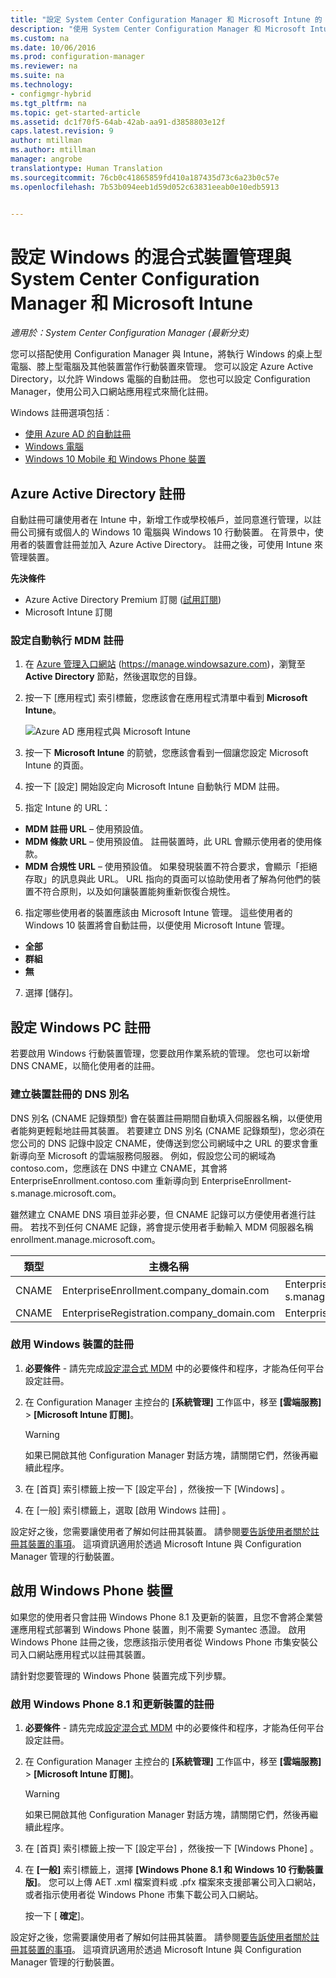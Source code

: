 ```yaml
---
title: "設定 System Center Configuration Manager 和 Microsoft Intune 的 Windows 混合式裝置管理 | Microsoft Docs"
description: "使用 System Center Configuration Manager 和 Microsoft Intune 設定 Windows 裝置管理。"
ms.custom: na
ms.date: 10/06/2016
ms.prod: configuration-manager
ms.reviewer: na
ms.suite: na
ms.technology:
- configmgr-hybrid
ms.tgt_pltfrm: na
ms.topic: get-started-article
ms.assetid: dc1f70f5-64ab-42ab-aa91-d3858803e12f
caps.latest.revision: 9
author: mtillman
ms.author: mtillman
manager: angrobe
translationtype: Human Translation
ms.sourcegitcommit: 76cb0c41865859fd410a187435d73c6a23b0c57e
ms.openlocfilehash: 7b53b094eeb1d59d052c63831eeab0e10edb5913


---
```

# <a name="set-up-windows-hybrid-device-management-with-system-center-configuration-manager-and-microsoft-intune"></a>設定 Windows 的混合式裝置管理與 System Center Configuration Manager 和 Microsoft Intune

*適用於：System Center Configuration Manager (最新分支)*

您可以搭配使用 Configuration Manager 與 Intune，將執行 Windows 的桌上型電腦、膝上型電腦及其他裝置當作行動裝置來管理。 您可以設定 Azure Active Directory，以允許 Windows 電腦的自動註冊。 您也可以設定 Configuration Manager，使用公司入口網站應用程式來簡化註冊。


Windows 註冊選項包括︰

- [使用 Azure AD 的自動註冊](#azure-active-directory-enrollment)
- [Windows 電腦](#set-up-windows-device-enrollment)
- [Windows 10 Mobile 和 Windows Phone 裝置](#enable-windows-phone-devices)

## <a name="azure-active-directory-enrollment"></a>Azure Active Directory 註冊

自動註冊可讓使用者在 Intune 中，新增工作或學校帳戶，並同意進行管理，以註冊公司擁有或個人的 Windows 10 電腦與 Windows 10 行動裝置。 在背景中，使用者的裝置會註冊並加入 Azure Active Directory。 註冊之後，可使用 Intune 來管理裝置。

**先決條件**
- Azure Active Directory Premium 訂閱 ([試用訂閱](http://go.microsoft.com/fwlink/?LinkID=816845))
- Microsoft Intune 訂閱


### <a name="configure-automatic-mdm-enrollment"></a>設定自動執行 MDM 註冊

1. 在 [Azure 管理入口網站](https://manage.windowsazure.com) (https://manage.windowsazure.com)，瀏覽至 **Active Directory** 節點，然後選取您的目錄。

2. 按一下 [應用程式] 索引標籤，您應該會在應用程式清單中看到 **Microsoft Intune**。

    ![Azure AD 應用程式與 Microsoft Intune](../media/aad-intune-app.png)

3. 按一下 **Microsoft Intune** 的箭號，您應該會看到一個讓您設定 Microsoft Intune 的頁面。

4. 按一下 [設定] 開始設定向 Microsoft Intune 自動執行 MDM 註冊。

5. 指定 Intune 的 URL：

  - **MDM 註冊 URL** – 使用預設值。
  - **MDM 條款 URL** – 使用預設值。 註冊裝置時，此 URL 會顯示使用者的使用條款。
  - **MDM 合規性 URL** – 使用預設值。 如果發現裝置不符合要求，會顯示「拒絕存取」的訊息與此 URL。 URL 指向的頁面可以協助使用者了解為何他們的裝置不符合原則，以及如何讓裝置能夠重新恢復合規性。

6.  指定哪些使用者的裝置應該由 Microsoft Intune 管理。 這些使用者的 Windows 10 裝置將會自動註冊，以便使用 Microsoft Intune 管理。

  - **全部**
  - **群組**
  - **無**

7. 選擇 [儲存]。

## <a name="configure-windows-pc-enrollment"></a>設定 Windows PC 註冊
 若要啟用 Windows 行動裝置管理，您要啟用作業系統的管理。  您也可以新增 DNS CNAME，以簡化使用者的註冊。

### <a name="create-dns-alias-for-device-enrollment"></a>建立裝置註冊的 DNS 別名  
 DNS 別名 (CNAME 記錄類型) 會在裝置註冊期間自動填入伺服器名稱，以便使用者能夠更輕鬆地註冊其裝置。 若要建立 DNS 別名 (CNAME 記錄類型)，您必須在您公司的 DNS 記錄中設定 CNAME，使傳送到您公司網域中之 URL 的要求會重新導向至 Microsoft 的雲端服務伺服器。  例如，假設您公司的網域為 contoso.com，您應該在 DNS 中建立 CNAME，其會將 EnterpriseEnrollment.contoso.com 重新導向到 EnterpriseEnrollment-s.manage.microsoft.com。  

 雖然建立 CNAME DNS 項目並非必要，但 CNAME 記錄可以方便使用者進行註冊。 若找不到任何 CNAME 記錄，將會提示使用者手動輸入 MDM 伺服器名稱 enrollment.manage.microsoft.com。

|類型|主機名稱|指向|  
|----------|---------------|---------------|  
|CNAME|EnterpriseEnrollment.company_domain.com|EnterpriseEnrollment-s.manage.microsoft.com|  
|CNAME|EnterpriseRegistration.company_domain.com|EnterpriseRegistration.windows.net|  
### <a name="to-enable-enrollment-for-windows-devices"></a>啟用 Windows 裝置的註冊  

1.  **必要條件** - 請先完成[設定混合式 MDM](setup-hybrid-mdm.md) 中的必要條件和程序，才能為任何平台設定註冊。  

2.  在 Configuration Manager 主控台的 **[系統管理]** 工作區中，移至 **[雲端服務]** > **[Microsoft Intune 訂閱]**。  

    > [!WARNING]  
    >  如果已開啟其他 Configuration Manager 對話方塊，請關閉它們，然後再繼續此程序。  

3.  在 [首頁]  索引標籤上按一下 [設定平台] ，然後按一下 [Windows] 。  

4.  在 [一般]  索引標籤上，選取 [啟用 Windows 註冊] 。  

 設定好之後，您需要讓使用者了解如何註冊其裝置。 請參閱[要告訴使用者關於註冊其裝置的事項](https://docs.microsoft.com/intune/deploy-use/what-to-tell-your-end-users-about-using-microsoft-intune)。 這項資訊適用於透過 Microsoft Intune 與 Configuration Manager 管理的行動裝置。

## <a name="enable-windows-phone-devices"></a>啟用 Windows Phone 裝置  
  如果您的使用者只會註冊 Windows Phone 8.1 及更新的裝置，且您不會將企業營運應用程式部署到 Windows Phone 裝置，則不需要 Symantec 憑證。 啟用 Windows Phone 註冊之後，您應該指示使用者從 Windows Phone 市集安裝公司入口網站應用程式以註冊其裝置。  

  請針對您要管理的 Windows Phone 裝置完成下列步驟。  

### <a name="to-enable-enrollment-for-windows-phone-81-and-later-devices"></a>啟用 Windows Phone 8.1 和更新裝置的註冊  

 1.  **必要條件** - 請先完成[設定混合式 MDM](setup-hybrid-mdm.md) 中的必要條件和程序，才能為任何平台設定註冊。  

 2.  在 Configuration Manager 主控台的 **[系統管理]** 工作區中，移至 **[雲端服務]** > **[Microsoft Intune 訂閱]**。  

     > [!WARNING]  
     >  如果已開啟其他 Configuration Manager 對話方塊，請關閉它們，然後再繼續此程序。  

 3.  在 [首頁]  索引標籤上按一下 [設定平台] ，然後按一下 [Windows Phone] 。  

 4.  在 **[一般]** 索引標籤上，選擇 **[Windows Phone 8.1 和 Windows 10 行動裝置版]**。 您可以上傳 AET .xml 檔案資料或 .pfx 檔案來支援部署公司入口網站，或者指示使用者從 Windows Phone 市集下載公司入口網站。  

      按一下 [ **確定**]。  

  設定好之後，您需要讓使用者了解如何註冊其裝置。 請參閱[要告訴使用者關於註冊其裝置的事項](https://docs.microsoft.com/intune/deploy-use/what-to-tell-your-end-users-about-using-microsoft-intune)。 這項資訊適用於透過 Microsoft Intune 與 Configuration Manager 管理的行動裝置。  



<!--HONumber=Feb17_HO2-->


